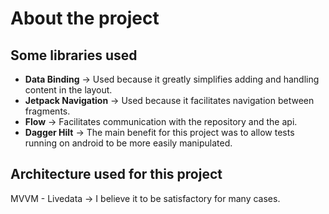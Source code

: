 # About the project

## Some libraries used


* **Data Binding** -> Used because it greatly simplifies adding and handling content in the layout.
* **Jetpack Navigation** -> Used because it facilitates navigation between fragments.
* **Flow** -> Facilitates communication with the repository and the api.
* **Dagger Hilt** ->  The main benefit for this project was to allow tests running on android to be more easily manipulated.


## Architecture used for this project


MVVM - Livedata -> I believe it to be satisfactory for many cases.





